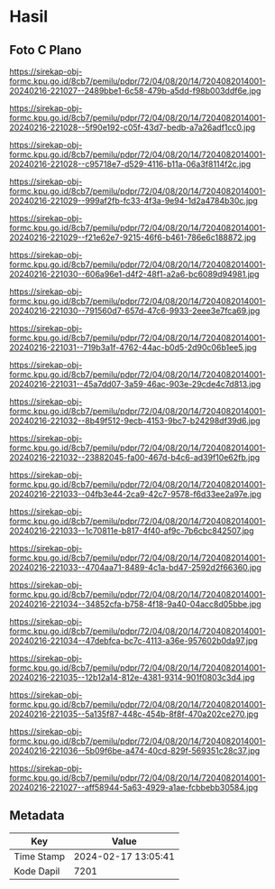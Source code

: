 # Hasil

## Foto C Plano

https://sirekap-obj-formc.kpu.go.id/8cb7/pemilu/pdpr/72/04/08/20/14/7204082014001-20240216-221027--2489bbe1-6c58-479b-a5dd-f98b003ddf6e.jpg

https://sirekap-obj-formc.kpu.go.id/8cb7/pemilu/pdpr/72/04/08/20/14/7204082014001-20240216-221028--5f90e192-c05f-43d7-bedb-a7a26adf1cc0.jpg

https://sirekap-obj-formc.kpu.go.id/8cb7/pemilu/pdpr/72/04/08/20/14/7204082014001-20240216-221028--c95718e7-d529-4116-b11a-06a3f8114f2c.jpg

https://sirekap-obj-formc.kpu.go.id/8cb7/pemilu/pdpr/72/04/08/20/14/7204082014001-20240216-221029--999af2fb-fc33-4f3a-9e94-1d2a4784b30c.jpg

https://sirekap-obj-formc.kpu.go.id/8cb7/pemilu/pdpr/72/04/08/20/14/7204082014001-20240216-221029--f21e62e7-9215-46f6-b461-786e6c188872.jpg

https://sirekap-obj-formc.kpu.go.id/8cb7/pemilu/pdpr/72/04/08/20/14/7204082014001-20240216-221030--606a96e1-d4f2-48f1-a2a6-bc6089d94981.jpg

https://sirekap-obj-formc.kpu.go.id/8cb7/pemilu/pdpr/72/04/08/20/14/7204082014001-20240216-221030--791560d7-657d-47c6-9933-2eee3e7fca69.jpg

https://sirekap-obj-formc.kpu.go.id/8cb7/pemilu/pdpr/72/04/08/20/14/7204082014001-20240216-221031--719b3a1f-4762-44ac-b0d5-2d90c06b1ee5.jpg

https://sirekap-obj-formc.kpu.go.id/8cb7/pemilu/pdpr/72/04/08/20/14/7204082014001-20240216-221031--45a7dd07-3a59-46ac-903e-29cde4c7d813.jpg

https://sirekap-obj-formc.kpu.go.id/8cb7/pemilu/pdpr/72/04/08/20/14/7204082014001-20240216-221032--8b49f512-9ecb-4153-9bc7-b24298df39d6.jpg

https://sirekap-obj-formc.kpu.go.id/8cb7/pemilu/pdpr/72/04/08/20/14/7204082014001-20240216-221032--23882045-fa00-467d-b4c6-ad39f10e62fb.jpg

https://sirekap-obj-formc.kpu.go.id/8cb7/pemilu/pdpr/72/04/08/20/14/7204082014001-20240216-221033--04fb3e44-2ca9-42c7-9578-f6d33ee2a97e.jpg

https://sirekap-obj-formc.kpu.go.id/8cb7/pemilu/pdpr/72/04/08/20/14/7204082014001-20240216-221033--1c70811e-b817-4f40-af9c-7b6cbc842507.jpg

https://sirekap-obj-formc.kpu.go.id/8cb7/pemilu/pdpr/72/04/08/20/14/7204082014001-20240216-221033--4704aa71-8489-4c1a-bd47-2592d2f66360.jpg

https://sirekap-obj-formc.kpu.go.id/8cb7/pemilu/pdpr/72/04/08/20/14/7204082014001-20240216-221034--34852cfa-b758-4f18-9a40-04acc8d05bbe.jpg

https://sirekap-obj-formc.kpu.go.id/8cb7/pemilu/pdpr/72/04/08/20/14/7204082014001-20240216-221034--47debfca-bc7c-4113-a36e-957602b0da97.jpg

https://sirekap-obj-formc.kpu.go.id/8cb7/pemilu/pdpr/72/04/08/20/14/7204082014001-20240216-221035--12b12a14-812e-4381-9314-901f0803c3d4.jpg

https://sirekap-obj-formc.kpu.go.id/8cb7/pemilu/pdpr/72/04/08/20/14/7204082014001-20240216-221035--5a135f87-448c-454b-8f8f-470a202ce270.jpg

https://sirekap-obj-formc.kpu.go.id/8cb7/pemilu/pdpr/72/04/08/20/14/7204082014001-20240216-221036--5b09f6be-a474-40cd-829f-569351c28c37.jpg

https://sirekap-obj-formc.kpu.go.id/8cb7/pemilu/pdpr/72/04/08/20/14/7204082014001-20240216-221027--aff58944-5a63-4929-a1ae-fcbbebb30584.jpg


## Metadata

| Key        | Value               |
| ---------- | ------------------- |
| Time Stamp | 2024-02-17 13:05:41 |
| Kode Dapil | 7201                |



